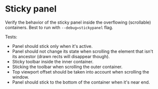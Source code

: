 # Sticky panel

Verify the behavior of the sticky panel inside the overflowing (scrollable) containers.
Best to run with `--debug=stickypanel` flag.

Tests:
* Panel should stick only when it's active.
* Panel should not change its state when scrolling the element that isn't its ancestor (drawn rects will disappear though).
* Sticky toolbar inside the inner container.
* Sticking the toolbar when scrolling the outer container.
* Top viewport offset should be taken into account when scrolling the window.
* Panel should stick to the bottom of the container when it's near end.
